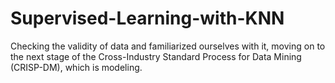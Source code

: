 # Supervised-Learning-with-KNN
Checking the validity of data and familiarized ourselves with it, moving on to the next stage of the Cross-Industry Standard Process for Data Mining (CRISP-DM), which is modeling.

